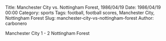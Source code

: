 Title: Manchester City vs. Nottingham Forest, 1986/04/19
Date: 1986/04/19 00:00
Category: sports
Tags: football, football scores, Manchester City, Nottingham Forest
Slug: manchester-city-vs-nottingham-forest
Author: carbonero


Manchester City 1 - 2 Nottingham Forest
